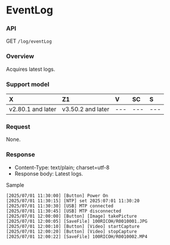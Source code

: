 # EventLog

### API

GET `/log/eventLog`

### Overview

Acquires latest logs.

### Support model

| X | Z1 | V | SC | S |
|:--|:--|:--|:--|:--|
| v2.80.1 and later | v3.50.2 and later | --- | --- | --- |

### Request

None.

### Response

* Content-Type: text/plain; charset=utf-8  
* Response body: Latest logs.  

Sample

```
[2025/07/01 11:30:00] [Button] Power On
[2025/07/01 11:30:15] [NTP] set 2025:07:01 11:30:20
[2025/07/01 11:30:30] [USB] MTP connected
[2025/07/01 11:30:45] [USB] MTP disconnected
[2025/07/01 12:00:00] [Button] [Image] takePicture
[2025/07/01 12:00:05] [SaveFile] 100RICOH/R0010001.JPG
[2025/07/01 12:00:10] [Button] [Video] startCapture
[2025/07/01 12:00:20] [Button] [Video] stopCapture
[2025/07/01 12:00:22] [SaveFile] 100RICOH/R0010002.MP4
```
